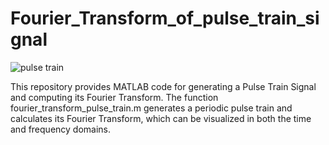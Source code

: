 # Fourier_Transform_of_pulse_train_signal

![pulse train](https://github.com/user-attachments/assets/73e0cee3-76cd-4682-b272-45c533cf13ce)


This repository provides MATLAB code for generating a Pulse Train Signal and computing its Fourier Transform. The function fourier_transform_pulse_train.m generates a periodic pulse train and calculates its Fourier Transform, which can be visualized in both the time and frequency domains.
